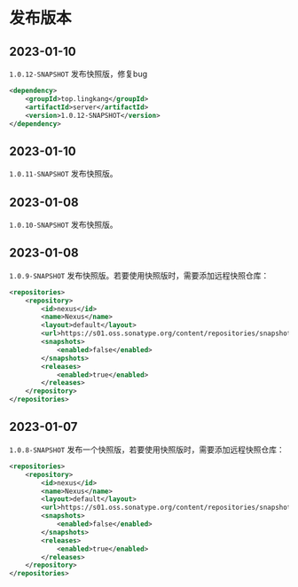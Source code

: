 # 发布版本

## 2023-01-10
`1.0.12-SNAPSHOT`
发布快照版，修复bug
```xml
<dependency>
    <groupId>top.lingkang</groupId>
    <artifactId>server</artifactId>
    <version>1.0.12-SNAPSHOT</version>
</dependency>
```

## 2023-01-10
`1.0.11-SNAPSHOT`
发布快照版。

## 2023-01-08
`1.0.10-SNAPSHOT`
发布快照版。

## 2023-01-08
`1.0.9-SNAPSHOT`
发布快照版。若要使用快照版时，需要添加远程快照仓库：
```xml
<repositories>
    <repository>
        <id>nexus</id>
        <name>Nexus</name>
        <layout>default</layout>
        <url>https://s01.oss.sonatype.org/content/repositories/snapshots</url>
        <snapshots>
            <enabled>false</enabled>
        </snapshots>
        <releases>
            <enabled>true</enabled>
        </releases>
    </repository>
</repositories>
```

## 2023-01-07

`1.0.8-SNAPSHOT`
发布一个快照版，若要使用快照版时，需要添加远程快照仓库：
```xml
<repositories>
    <repository>
        <id>nexus</id>
        <name>Nexus</name>
        <layout>default</layout>
        <url>https://s01.oss.sonatype.org/content/repositories/snapshots</url>
        <snapshots>
            <enabled>false</enabled>
        </snapshots>
        <releases>
            <enabled>true</enabled>
        </releases>
    </repository>
</repositories>
```
